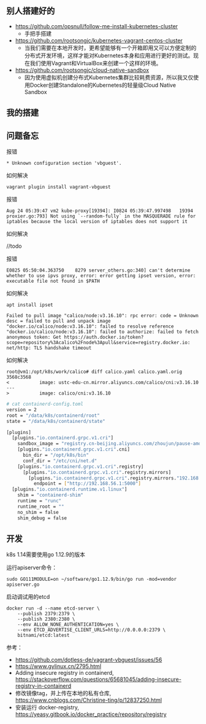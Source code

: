 ## 别人搭建好的

- https://github.com/opsnull/follow-me-install-kubernetes-cluster
  - 手把手搭建
- https://github.com/rootsongjc/kubernetes-vagrant-centos-cluster
  - 当我们需要在本地开发时，更希望能够有一个开箱即用又可以方便定制的分布式开发环境，这样才能对Kubernetes本身和应用进行更好的测试。现在我们使用Vagrant和VirtualBox来创建一个这样的环境。
- https://github.com/rootsongjc/cloud-native-sandbox
  - 因为使用虚拟机创建分布式Kubernetes集群比较耗费资源，所以我又仅使用Docker创建Standalone的Kubernetes的轻量级Cloud Native Sandbox


## 我的搭建



## 问题备忘

报错

`* Unknown configuration section 'vbguest'.`

如何解决

`vagrant plugin install vagrant-vbguest`

报错

```
Aug 24 05:39:47 vm2 kube-proxy[19394]: I0824 05:39:47.997498   19394 proxier.go:793] Not using `--random-fully` in the MASQUERADE rule for iptables because the local version of iptables does not support it
```

如何解决

//todo

报错

```
E0825 05:50:04.363750    8279 server_others.go:340] can't determine whether to use ipvs proxy, error: error getting ipset version, error: executable file not found in $PATH
```

如何解决

```
apt install ipset
```

```
Failed to pull image "calico/node:v3.16.10": rpc error: code = Unknown desc = failed to pull and unpack image "docker.io/calico/node:v3.16.10": failed to resolve reference "docker.io/calico/node:v3.16.10": failed to authorize: failed to fetch anonymous token: Get https://auth.docker.io/token?scope=repository%3Acalico%2Fnode%3Apull&service=registry.docker.io: net/http: TLS handshake timeout
```

如何解决

```
root@vm1:/opt/k8s/work/calico# diff calico.yaml calico.yaml.orig
3568c3568
<           image: ustc-edu-cn.mirror.aliyuncs.com/calico/cni:v3.16.10
---
>           image: calico/cni:v3.16.10
```

```bash
# cat containerd-config.toml
version = 2
root = "/data/k8s/containerd/root"
state = "/data/k8s/containerd/state"

[plugins]
  [plugins."io.containerd.grpc.v1.cri"]
    sandbox_image = "registry.cn-beijing.aliyuncs.com/zhoujun/pause-amd64:3.1"
    [plugins."io.containerd.grpc.v1.cri".cni]
      bin_dir = "/opt/k8s/bin"
      conf_dir = "/etc/cni/net.d"
    [plugins."io.containerd.grpc.v1.cri".registry]
      [plugins."io.containerd.grpc.v1.cri".registry.mirrors]
        [plugins."io.containerd.grpc.v1.cri".registry.mirrors."192.168.56.1:5000"]
          endpoint = ["http://192.168.56.1:5000"]
  [plugins."io.containerd.runtime.v1.linux"]
    shim = "containerd-shim"
    runtime = "runc"
    runtime_root = ""
    no_shim = false
    shim_debug = false
```

## 开发

k8s 1.14需要使用go 1.12.9的版本

运行apiserver命令：

```
sudo GO111MODULE=on ~/software/go1.12.9/bin/go run -mod=vendor apiserver.go 
```

启动调试用的etcd

```
docker run -d --name etcd-server \
    --publish 2379:2379 \
    --publish 2380:2380 \
    --env ALLOW_NONE_AUTHENTICATION=yes \
    --env ETCD_ADVERTISE_CLIENT_URLS=http://0.0.0.0:2379 \
    bitnami/etcd:latest
```


参考：
- https://github.com/dotless-de/vagrant-vbguest/issues/56
- https://www.gylinux.cn/2795.html
- Adding insecure registry in containerd, https://stackoverflow.com/questions/65681045/adding-insecure-registry-in-containerd
- 修改镜像tag，并上传在本地的私有仓库, https://www.cnblogs.com/Christine-ting/p/12837250.html
- 安装运行 docker-registry, https://yeasy.gitbook.io/docker_practice/repository/registry
